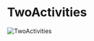 # TwoActivities
![TwoActivities](https://user-images.githubusercontent.com/50354222/161816454-1495764b-8755-4220-9c97-c4f2a2f134d7.gif)
